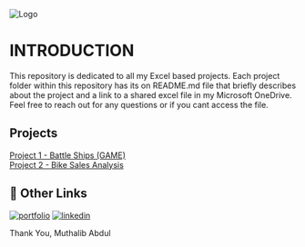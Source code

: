 ![Logo](https://concepto.de/wp-content/uploads/2018/09/excel3-e1537469723415.jpg)
# INTRODUCTION

This repository is dedicated to all my Excel based projects. Each project folder within this repository has its on README.md file that briefly describes about the project and a link to a shared excel file in my Microsoft OneDrive. Feel free to reach out for any questions or if you cant access the file.

## Projects 
[Project 1 - Battle Ships (GAME)](https://onedrive.live.com/edit.aspx?resid=8E5324FE5B97FD53!121&cid=8e5324fe5b97fd53&authkey=!AEs6TUJudBQUC0E&CT=1687219550653&OR=ItemsView)  
[Project 2 - Bike Sales Analysis](https://onedrive.live.com/edit.aspx?resid=8E5324FE5B97FD53!114&cid=8e5324fe5b97fd53&authkey=!AEs6TUJudBQUC0E&CT=1687218954610&OR=ItemsView)

## 🔗 Other Links
[![portfolio](https://img.shields.io/badge/my_portfolio-000?style=for-the-badge&logo=ko-fi&logoColor=white)](https://muthalibabdul.github.io/Main.Portfolio/)
[![linkedin](https://img.shields.io/badge/linkedin-0A66C2?style=for-the-badge&logo=linkedin&logoColor=white)](https://www.linkedin.com/in/muthalibabdul/)

Thank You, 
Muthalib Abdul
